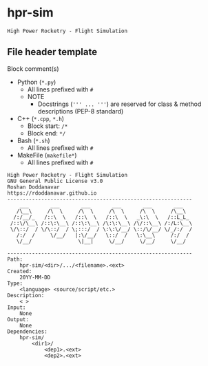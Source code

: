 # hpr-sim

`High Power Rocketry - Flight Simulation`

## File header template

Block comment(s)
 - Python (`*.py`)
   - All lines prefixed with `#`
   - NOTE
     - Docstrings (`''' ... '''`) are reserved for class & method descriptions (PEP-8 standard)
 - C++ (`*.cpp`, `*.h`)
   - Block start: `/*`
   - Block end: `*/`
 - Bash (`*.sh`)
   - All lines prefixed with `#`
 - MakeFile (`makefile*`)
   - All lines prefixed with `#`

```
High Power Rocketry - Flight Simulation
GNU General Public License v3.0
Roshan Doddanavar
https://rdoddanavar.github.io
------------------------------------------------------------
    ___       ___       ___       ___       ___       ___
   /\__\     /\  \     /\  \     /\  \     /\  \     /\__\  
  /:/__/_   /::\  \   /::\  \   /::\  \   _\:\  \   /::L_L_
 /::\/\__\ /::\:\__\ /::\:\__\ /\:\:\__\ /\/::\__\ /:/L:\__\
 \/\::/  / \/\::/  / \;:::/  / \:\:\/__/ \::/\/__/ \/_/:/  /
   /:/  /     \/__/   |:\/__/   \::/  /   \:\__\     /:/  /
   \/__/               \|__|     \/__/     \/__/     \/__/  

------------------------------------------------------------
Path:
    hpr-sim/<dir>/.../<filename>.<ext>
Created:
    20YY-MM-DD
Type:
    <language> <source/script/etc.>
Description:
    < >
Input:
    None
Output:
    None
Dependencies:
    hpr-sim/
        <dir1>/
            <dep1>.<ext>
            <dep2>.<ext>
```